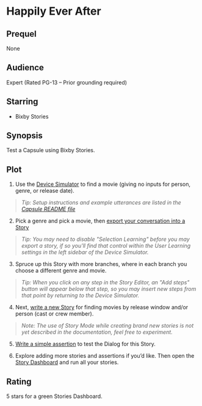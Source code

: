 # Happily Ever After

## Prequel
None

## Audience
Expert (Rated PG-13 – Prior grounding required)

## Starring
- Bixby Stories

## Synopsis
Test a Capsule using Bixby Stories.

## Plot
1. Use the [Device
Simulator](https://bixbydevelopers.com/dev/docs/dev-guide/developers/ide.simulator)
to find a movie (giving no inputs for person, genre, or release date).

  > *Tip: Setup instructions and example utterances are listed in the [Capsule
README file](../../../README.md)*

2. Pick a genre and pick a movie, then [export your conversation into a
Story](https://bixbydevelopers.com/dev/docs/dev-guide/developers/testing.stories_assertions#exporting-a-story-from-the-simulator)

  > *Tip: You may need to disable "Selection Learning" before you may export a story, if so you'll find
that control within the User Learning settings in the left sidebar of the Device Simulator.*

3. Spruce up this Story with more branches, where in each branch you choose a different genre and movie.

  > *Tip: When you click on any step in the Story Editor, an "Add steps" button will appear below
that step, so you may insert new steps from that point by returning to the Device Simulator.*

4. Next, [write a new
Story](https://bixbydevelopers.com/dev/docs/dev-guide/developers/testing.stories_assertions#writing-stories)
for finding movies by release window and/or person (cast or crew member).

  > *Note: The use of Story Mode while creating brand new stories is not yet described in the documentation,
feel free to experiment.*

5. [Write a simple
assertion](https://bixbydevelopers.com/dev/docs/dev-guide/developers/testing.stories_assertions#developing-assertions)
to test the Dialog for this Story.

6. Explore adding more stories and assertions if you’d like. Then open the [Story
Dashboard](https://bixbydevelopers.com/dev/docs/dev-guide/developers/testing.stories_assertions#running-multiple-stories-story-dashboard)
and run all your stories.

## Rating
5 stars for a green Stories Dashboard.
